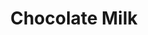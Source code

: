 ---
title: "Chocolate Milk"
description: ""
price_s: "3"
price_l: ""
price_lg: ""
weight: "5"
hidden: true
---